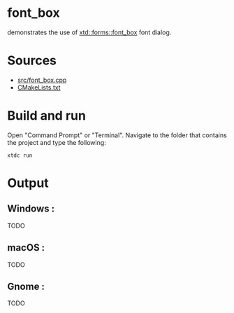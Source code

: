 # font_box

demonstrates the use of [xtd::forms::font_box](../../../../src/xtd.forms/include/xtd/forms/font_box.h) font dialog.

# Sources

* [src/font_box.cpp](src/font_box.cpp)
* [CMakeLists.txt](CMakeLists.txt)

# Build and run

Open "Command Prompt" or "Terminal". Navigate to the folder that contains the project and type the following:

```shell
xtdc run
```

# Output

## Windows :
TODO
 
## macOS :
TODO

## Gnome :
TODO